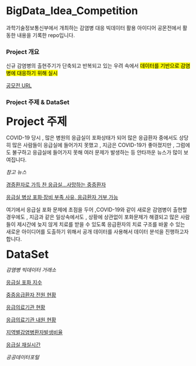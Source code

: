 # BigData_Idea_Competition
과학기술정보통신부에서 개최하는 감염병 대응 빅데이터 활용 아이디어 공몬전에서 활동한 내용을 기록한 repo입니다.

### Project 개요
신규 감염병의 출현주기가 단축되고 반복되고 있는 우려 속에서 <mark>데이터를 기반으로 감염병에 대응하기 위해 실시</mark>

[공모전 URL](https://www.all-con.co.kr/view/contest/505621?page=1&sortname=cl_order&sortorder=asc&stx=%EB%B9%85%EB%8D%B0%EC%9D%B4%ED%84%B0)

### Project 주제 & DataSet

<b style='font-size:30'>Project 주제</b>

COVID-19 당시 , 많은 병원의 응급실이 포화상태가 되어 많은 응급환자 중에서도 상당히 많은 사람들이 응급실에 들어가지 못했고 , 지금은 COVID-19가 좋아졌지만 , 그럼에도 불구하고
응급실에 들어가지 못해 여러 문제가 발생하는 등 안타까운 뉴스가 많이 보여집니다.

_참고 뉴스_

[경증환자로 가득 찬 응급실…사망하는 중증환자](http://www.whosaeng.com/143469)

[응급실 병상 포화·장비 부족 사유, 응급환자 거부 가능](https://www.medicaltimes.com/Main/News/NewsView.html?ID=1155678)

여기에서 응급실 포화 문제에 초점을 두어 ,COVID-19와 같이 새로운 감염병이 출현할 경우에도 , 지금과 같은 일상속에서도 , 상황에 상관없이 포화문제가 해결되고 많은 사람들이
제시간에 늦지 않게 치료를 받을 수 있도록 응급환자의 치료 구조를 바꿀 수 있는 새로운 아이디어를 도출하기 위해서 공개 데이터를 사용해서 데이터 분석을 진행하고자 합니다.

<b style='font-size:30'>DataSet</b>

_감염병 빅데이터 거래소_

[응급실 포화 지수](https://bigdata-covid.kr/product/CD042200030001)

[중증응급환자 전원 현황](https://bigdata-covid.kr/product/CD042200090001)

[응급의료기관 현황](https://bigdata-covid.kr/product/CD042200010001)

[응급의료기관 내원 현황](https://bigdata-covid.kr/product/CD042200020001)

[지역별감염병환자발생비율](https://bigdata-covid.kr/product/CD122200050001)

[응급실 재실시간](https://bigdata-covid.kr/product/CD042200060001)

_공공데이터포털_
